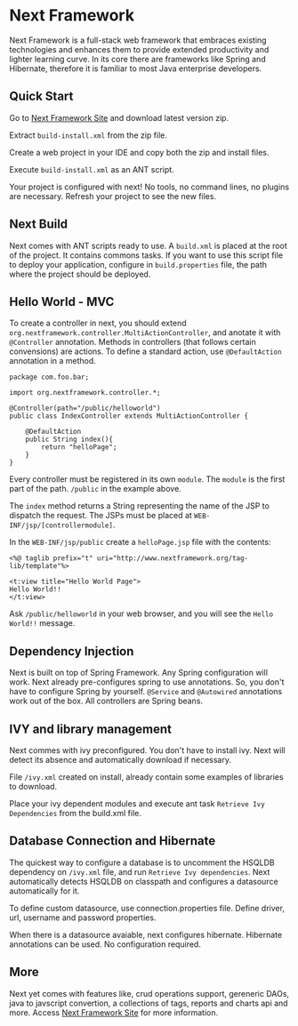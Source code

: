 # Next Framework
Next Framework is a full-stack web framework that embraces existing technologies and enhances them to provide extended productivity and lighter learning curve. In its core there are frameworks like Spring and Hibernate, therefore it is familiar to most Java enterprise developers. 

## Quick Start

Go to [Next Framework Site][] and download latest version zip.

Extract `build-install.xml` from the zip file.

Create a web project in your IDE and copy both the zip and install files.

Execute `build-install.xml` as an ANT script.

Your project is configured with next! No tools, no command lines, no plugins are necessary.
Refresh your project to see the new files.

## Next Build

Next comes with ANT scripts ready to use. A `build.xml` is placed at the root of the project. It contains commons tasks. 
If you want to use this script file to deploy your application, configure in `build.properties` file, the path where the project should be deployed.

## Hello World - MVC

To create a controller in next, you should extend `org.nextframework.controller.MultiActionController`, and anotate it with `@Controller` annotation. Methods in controllers (that follows certain convensions) are actions. To define a standard action, use `@DefaultAction` annotation in a method.

	package com.foo.bar;
	
	import org.nextframework.controller.*;
	
	@Controller(path="/public/helloworld")
	public class IndexController extends MultiActionController {
	
		@DefaultAction
		public String index(){
			return "helloPage";
		}
	}

Every controller must be registered in its own `module`. The `module` is the first part of the path. `/public` in the example above.

The `index` method returns a String representing the name of the JSP to dispatch the request. The JSPs must be placed at `WEB-INF/jsp/[controllermodule]`. 

In the `WEB-INF/jsp/public` create a `helloPage.jsp` file with the contents:

	<%@ taglib prefix="t" uri="http://www.nextframework.org/tag-lib/template"%>
	
	<t:view title="Hello World Page">
	Hello World!!
	</t:view>

Ask `/public/helloworld` in your web browser, and you will see the `Hello World!!` message.

## Dependency Injection

Next is built on top of Spring Framework. Any Spring configuration will work. Next already pre-configures spring to use annotations. So, you don't have to configure Spring by yourself. `@Service` and `@Autowired` annotations work out of the box. All controllers are Spring beans.

## IVY and library management

Next commes with ivy preconfigured. You don't have to install ivy. Next will detect its absence and automatically download if necessary. 

File `/ivy.xml` created on install, already contain some examples of libraries to download. 

Place your ivy dependent modules and execute ant task `Retrieve Ivy Dependencies` from the build.xml file.

## Database Connection and Hibernate

The quickest way to configure a database is to uncomment the HSQLDB dependency on `/ivy.xml` file, and run `Retrieve Ivy dependencies`. Next automatically detects HSQLDB on classpath and configures a datasource automatically for it.

To define custom datasource, use connection.properties file. Define driver, url, username and password properties. 

When there is a datasource avaiable, next configures hibernate. Hibernate annotations can be used. No configuration required.

## More

Next yet comes with features like, crud operations support, gereneric DAOs, java to javscript convertion, a collections of tags, reports and charts api and more. Access [Next Framework Site][] for more information.



[Next Framework Site]: http://www.nextframework.org
